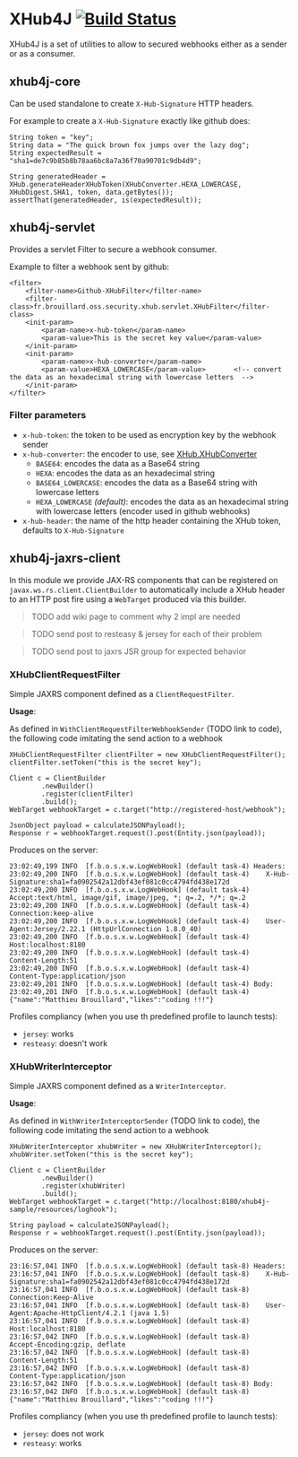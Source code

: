 # XHub4J [![Build Status](https://travis-ci.org/McFoggy/xhub4j.svg?branch=master)](https://travis-ci.org/McFoggy/xhub4j)

XHub4J is a set of utilities to allow to secured webhooks either as a sender or as a consumer.

## xhub4j-core

Can be used standalone to create `X-Hub-Signature` HTTP headers.

For example to create a `X-Hub-Signature` exactly like github does:

```
String token = "key";
String data = "The quick brown fox jumps over the lazy dog";
String expectedResult = "sha1=de7c9b85b8b78aa6bc8a7a36f70a90701c9db4d9";

String generatedHeader = XHub.generateHeaderXHubToken(XHubConverter.HEXA_LOWERCASE, XHubDigest.SHA1, token, data.getBytes());
assertThat(generatedHeader, is(expectedResult));
```

## xhub4j-servlet

Provides a servlet Filter to secure a webhook consumer.

Example to filter a webhook sent by github:

```
<filter>
    <filter-name>Github-XHubFilter</filter-name>
    <filter-class>fr.brouillard.oss.security.xhub.servlet.XHubFilter</filter-class>
    <init-param>
        <param-name>x-hub-token</param-name>
        <param-value>This is the secret key value</param-value>
    </init-param>
    <init-param>
        <param-name>x-hub-converter</param-name>
        <param-value>HEXA_LOWERCASE</param-value>       <!-- convert the data as an hexadecimal string with lowercase letters  -->
    </init-param>
</filter>
```

### Filter parameters

- `x-hub-token`: the token to be used as encryption key by the webhook sender
- `x-hub-converter`: the encoder to use, see [XHub.XHubConverter](https://github.com/McFoggy/xhub4j/blob/master/xhub4j-core/src/main/java/fr/brouillard/oss/security/xhub/XHub.java#L47)
  - `BASE64`: encodes the data as a Base64 string
  - `HEXA`: encodes the data as an hexadecimal string
  - `BASE64_LOWERCASE`: encodes the data as a Base64 string with lowercase letters
  - `HEXA_LOWERCASE` _(default)_: encodes the data as an hexadecimal string with lowercase letters (encoder used in github webhooks)
- `x-hub-header`: the name of the http header containing the XHub token, defaults to `X-Hub-Signature`
 
## xhub4j-jaxrs-client

In this module we provide JAX-RS components that can be registered on `javax.ws.rs.client.ClientBuilder` to automatically include a XHub header to an HTTP post fire using a `WebTarget` produced via this builder.

> TODO add wiki page to comment why 2 impl are needed

> TODO send post to resteasy & jersey for each of their problem

> TODO send post to jaxrs JSR group for expected behavior

### XHubClientRequestFilter

Simple JAXRS component defined as a `ClientRequestFilter`.

**Usage**:

As defined in `WithClientRequestFilterWebhookSender` (TODO link to code), the following code imitating the send action to a webhook

```
XHubClientRequestFilter clientFilter = new XHubClientRequestFilter();
clientFilter.setToken("this is the secret key");

Client c = ClientBuilder
        .newBuilder()
        .register(clientFilter)
        .build();
WebTarget webhookTarget = c.target("http://registered-host/webhook");

JsonObject payload = calculateJSONPayload();
Response r = webhookTarget.request().post(Entity.json(payload));
```

Produces on the server:

```
23:02:49,199 INFO  [f.b.o.s.x.w.LogWebHook] (default task-4) Headers:
23:02:49,200 INFO  [f.b.o.s.x.w.LogWebHook] (default task-4) 	X-Hub-Signature:sha1=fa0902542a12dbf43ef081c0cc4794fd438e172d
23:02:49,200 INFO  [f.b.o.s.x.w.LogWebHook] (default task-4) 	Accept:text/html, image/gif, image/jpeg, *; q=.2, */*; q=.2
23:02:49,200 INFO  [f.b.o.s.x.w.LogWebHook] (default task-4) 	Connection:keep-alive
23:02:49,200 INFO  [f.b.o.s.x.w.LogWebHook] (default task-4) 	User-Agent:Jersey/2.22.1 (HttpUrlConnection 1.8.0_40)
23:02:49,200 INFO  [f.b.o.s.x.w.LogWebHook] (default task-4) 	Host:localhost:8180
23:02:49,200 INFO  [f.b.o.s.x.w.LogWebHook] (default task-4) 	Content-Length:51
23:02:49,200 INFO  [f.b.o.s.x.w.LogWebHook] (default task-4) 	Content-Type:application/json
23:02:49,201 INFO  [f.b.o.s.x.w.LogWebHook] (default task-4) Body:
23:02:49,201 INFO  [f.b.o.s.x.w.LogWebHook] (default task-4) {"name":"Matthieu Brouillard","likes":"coding !!!"}
```

Profiles compliancy (when you use th predefined profile to launch tests):

- `jersey`: works
- `resteasy`: doesn't work


### XHubWriterInterceptor

Simple JAXRS component defined as a `WriterInterceptor`.

**Usage**:

As defined in `WithWriterInterceptorSender` (TODO link to code), the following code imitating the send action to a webhook

```
XHubWriterInterceptor xhubWriter = new XHubWriterInterceptor();
xhubWriter.setToken("this is the secret key");

Client c = ClientBuilder
        .newBuilder()
        .register(xhubWriter)
        .build();
WebTarget webhookTarget = c.target("http://localhost:8180/xhub4j-sample/resources/loghook");

String payload = calculateJSONPayload();
Response r = webhookTarget.request().post(Entity.json(payload));
```

Produces on the server:

```
23:16:57,041 INFO  [f.b.o.s.x.w.LogWebHook] (default task-8) Headers:
23:16:57,041 INFO  [f.b.o.s.x.w.LogWebHook] (default task-8) 	X-Hub-Signature:sha1=fa0902542a12dbf43ef081c0cc4794fd438e172d
23:16:57,041 INFO  [f.b.o.s.x.w.LogWebHook] (default task-8) 	Connection:Keep-Alive
23:16:57,041 INFO  [f.b.o.s.x.w.LogWebHook] (default task-8) 	User-Agent:Apache-HttpClient/4.2.1 (java 1.5)
23:16:57,041 INFO  [f.b.o.s.x.w.LogWebHook] (default task-8) 	Host:localhost:8180
23:16:57,042 INFO  [f.b.o.s.x.w.LogWebHook] (default task-8) 	Accept-Encoding:gzip, deflate
23:16:57,042 INFO  [f.b.o.s.x.w.LogWebHook] (default task-8) 	Content-Length:51
23:16:57,042 INFO  [f.b.o.s.x.w.LogWebHook] (default task-8) 	Content-Type:application/json
23:16:57,042 INFO  [f.b.o.s.x.w.LogWebHook] (default task-8) Body:
23:16:57,042 INFO  [f.b.o.s.x.w.LogWebHook] (default task-8) {"name":"Matthieu Brouillard","likes":"coding !!!"}
```

Profiles compliancy (when you use th predefined profile to launch tests):

- `jersey`: does not work
- `resteasy`: works
